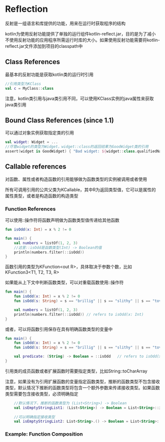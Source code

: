 # Reflection
反射是一组语言和库提供的功能，用来在运行时获取程序的结构

kotlin为使用反射功能提供了单独的运行组件kotlin-reflect.jar，目的是为了减小不使用反射功能的应用程序所需运行时库的大小。如果使用反射功能需要将kotlin-reflect.jar文件添加到项目的classpath中

## Class References
最基本的反射功能是获取kotlin类的运行时引用

```kotlin
//引用类型为KClass
val c = MyClass::class
```

注意，kotlin类引用与java类引用不同，可以使用KClass实例的java属性来获取java类引用

## Bound Class References (since 1.1)
可以通过对象实例获取指定类的引用

```kotlin
val widget: Widget = ...
//尽管widget的类型为Widget，widget::class的返回结果为GoodWidget类的引用
assert(widget is GoodWidget) { "Bad widget: ${widget::class.qualifiedName}" }
```

## Callable references
对函数、属性或者构造函数的引用能够做为函数类型的实例被调用或者使用

所有可调用引用的公共父类为KCallable<out R>，其中R为返回类型值，它可以是属性的属性类型，或者是构造函数的构造类型

### Function References
可以使用::操作符将函数声明做为函数类型值传递给其他函数

```kotlin
fun isOdd(x: Int) = x % 2 != 0

fun main() {
    val numbers = listOf(1, 2, 3)
    //这里::isOdd是函数类型(Int) -> Boolean的值
    println(numbers.filter(::isOdd))
}
```

函数引用的类型为KFunction&lt;out R>，具体取决于参数个数，比如KFunction3<T1, T2, T3, R>

如果能从上下文中判断函数类型，可以对重载函数使用::操作符

```kotlin
fun main() {
    fun isOdd(x: Int) = x % 2 != 0
    fun isOdd(s: String) = s == "brillig" || s == "slithy" || s == "tove"

    val numbers = listOf(1, 2, 3)
    println(numbers.filter(::isOdd)) // refers to isOdd(x: Int)
}
```

或者，可以将函数引用保存在具有明确函数类型的变量中

```kotlin
fun main() {
    fun isOdd(x: Int) = x % 2 != 0
    fun isOdd(s: String) = s == "brillig" || s == "slithy" || s == "tove"

    val predicate: (String) -> Boolean = ::isOdd   // refers to isOdd(x: String)
}
```

引用类的成员函数或者扩展函数时需要指定类型，比如String::toCharArray

注意，如果没有为引用扩展函数的变量指定函数类型，推断的函数类型不包含接收类型，默认情况下推断的函数类型将包含一个额外参数来传递接收类型。如果函数类型需要包含接收类型，必须明确指定

```kotlin
    //默认情况下，推断的函数类型为 (List<String>) -> Boolean
    val isEmptyStringList1: (List<String>) -> Boolean = List<String>::isEmpty
    
    //可以明确指定接收类型
    val isEmptyStringList2: List<String>.() -> Boolean = List<String>::isEmpty
```

### Example: Function Composition





